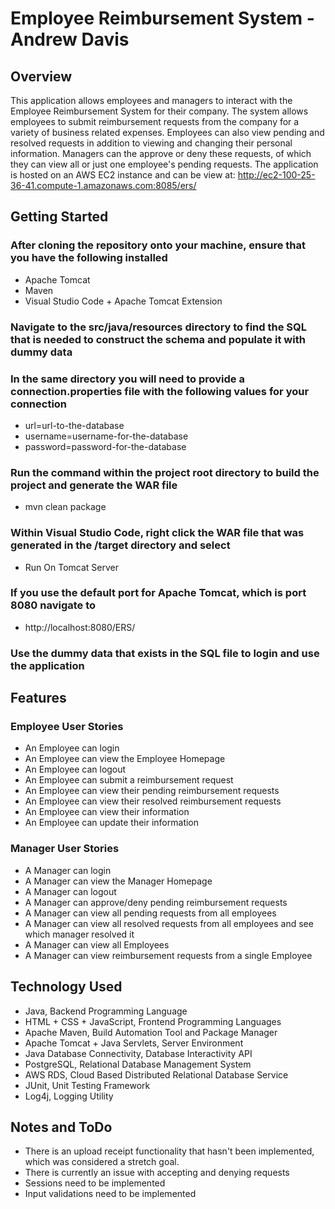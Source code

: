 # Employee Reimbursement System - Andrew Davis



## Overview
This application allows employees and managers to interact with the Employee Reimbursement System for their company. The system allows employees to submit reimbursement requests from the company for a variety of business related expenses. Employees can also view pending and resolved requests in addition to viewing and changing their personal information. Managers can the approve or deny these requests, of which they can view all or just one employee's pending requests. The application is hosted on an AWS EC2 instance and can be view at: http://ec2-100-25-36-41.compute-1.amazonaws.com:8085/ers/



## Getting Started
### After cloning the repository onto your machine, ensure that you have the following installed
- Apache Tomcat
- Maven
- Visual Studio Code + Apache Tomcat Extension
### Navigate to the src/java/resources directory to find the SQL that is needed to construct the schema and populate it with dummy data
### In the same directory you will need to provide a connection.properties file with the following values for your connection
- url=url-to-the-database
- username=username-for-the-database
- password=password-for-the-database
### Run the command within the project root directory to build the project and generate the WAR file
- mvn clean package
### Within Visual Studio Code, right click the WAR file that was generated in the /target directory and select
- Run On Tomcat Server
### If you use the default port for Apache Tomcat, which is port 8080 navigate to
- http://localhost:8080/ERS/
### Use the dummy data that exists in the SQL file to login and use the application



## Features
### Employee User Stories 
- An Employee can login
- An Employee can view the Employee Homepage
- An Employee can logout
- An Employee can submit a reimbursement request
- An Employee can view their pending reimbursement requests
- An Employee can view their resolved reimbursement requests
- An Employee can view their information
- An Employee can update their information

### Manager User Stories
- A Manager can login
- A Manager can view the Manager Homepage
- A Manager can logout
- A Manager can approve/deny pending reimbursement requests
- A Manager can view all pending requests from all employees
- A Manager can view all resolved requests from all employees and see which manager resolved it
- A Manager can view all Employees
- A Manager can view reimbursement requests from a single Employee



## Technology Used
- Java, Backend Programming Language
- HTML + CSS + JavaScript, Frontend Programming Languages
- Apache Maven, Build Automation Tool and Package Manager
- Apache Tomcat + Java Servlets, Server Environment
- Java Database Connectivity, Database Interactivity API
- PostgreSQL, Relational Database Management System
- AWS RDS, Cloud Based Distributed Relational Database Service
- JUnit, Unit Testing Framework
- Log4j, Logging Utility


## Notes and ToDo
- There is an upload receipt functionality that hasn't been implemented, which was considered a stretch goal.
- There is currently an issue with accepting and denying requests
- Sessions need to be implemented
- Input validations need to be implemented
